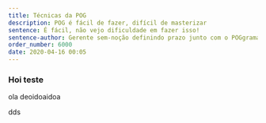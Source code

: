 ```yaml
---
title: Técnicas da POG
description: POG é fácil de fazer, difícil de masterizar
sentence: É fácil, não vejo dificuldade em fazer isso!
sentence-author: Gerente sem-noção definindo prazo junto com o POGgramador
order_number: 6000
date: 2020-04-16 00:05
---
```


### Hoi teste

 ola deoidoaidoa

dds
